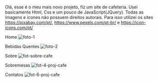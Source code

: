 Olá, esse é o meu mais novo projeto, fiz um site de cafeteria. Usei basicamente Html, Css e um pouco de JavaScript(JQuery).
Todas as imagens e icones não possuem direitos autorais. Para isso utilizei os sites https://pixabay.com/pt/, https://www.pexels.com/pt-br/ e https://icon-icons.com/pt/

Home
![foto-1](https://github.com/JoaoPedro006/Cafeteria/assets/145372868/588900d8-9048-48ae-ab65-7f809eb8efcf)

Bebidas Quentes
![foto-2](https://github.com/JoaoPedro006/Cafeteria/assets/145372868/08b9cf55-27fd-4277-aa6c-74aee3c2077a)

Sobre
![fot-sobre-cafe](https://github.com/JoaoPedro006/Cafeteria/assets/145372868/d57fba92-b079-4612-bf9a-e465721a44a6)

Sobremesas
![fot-4-proj-cafe](https://github.com/JoaoPedro006/Cafeteria/assets/145372868/7ced315e-e6a1-44fc-a125-a00d5e624882)

Contatos
![fot-6-proj-cafe](https://github.com/JoaoPedro006/Cafeteria/assets/145372868/2a2cc222-0119-4985-b1ef-98b1028abd25)
